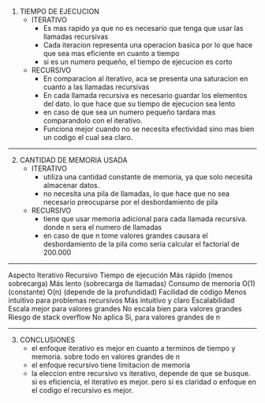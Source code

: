 1) TIEMPO DE EJECUCION
   - ITERATIVO
       - Es mas rapido ya que no es necesario que tenga que usar las llamadas recursivas
       - Cada iteracion representa una operacion basica por lo que hace que sea mas eficiente en cuanto a tiempo
       - si es un numero pequeño, el tiempo de ejecucion es corto
    - RECURSIVO
        - En comparacion al iterativo, aca se presenta una saturacion en cuanto a las llamadas recursivas
        - En cada llamada recursiva es necesario guardar los elementos del dato. lo que hace que su tiempo de ejecucion sea lento
        - en caso de que sea un numero pequeño tardara mas comparandolo con el iterativo.
        - Funciona mejor cuando no se necesita efectividad sino mas bien un codigo el cual sea claro.
----------------------------------------------------------------------------------------------------------------------------------------
2) CANTIDAD DE MEMORIA USADA
   - ITERATIVO
       - utiliza una cantidad constante de memoria, ya que solo necesita almacenar datos.
       - no necesita una pila de llamadas, lo que hace que no sea necesario preocuparse por el desbordamiento de pila
   - RECURSIVO
       - tiene que usar memoria adicional para cada llamada recursiva. donde n sera el numero de llamadas
       - en caso de que n tome valores grandes causara el desbordamiento de la pila como seria calcular el factorial de 200.000
----------------------------------------------------------------------------------------------------------------------------------------

Aspecto	                               Iterativo	                                                   Recursivo
Tiempo de ejecución	          Más rápido (menos sobrecarga) 	                       Más lento (sobrecarga de llamadas)
Consumo de memoria	          O(1) (constante)	                                      O(n) (depende de la profundidad)
Facilidad de código	          Menos intuitivo para problemas recursivos	           Más intuitivo y claro
Escalabilidad	                Escala mejor para valores grandes	No escala           bien para valores grandes
Riesgo de stack overflow	    No aplica	                                            Sí, para valores grandes de n


----------------------------------------------------------------------------------------------------------------------------------------
3) CONCLUSIONES
   - el enfoque iterativo es mejor en cuanto a terminos de tiempo y memoria. sobre todo en valores grandes de n
   - el enfoque recursivo tiene limitacion de memoria
   - la eleccion entre recursivo vs iterativo, depende de que se busque. si es eficiencia, el iterativo es mejor. pero si es claridad o enfoque en el codigo el recursivo es mejor.
        
